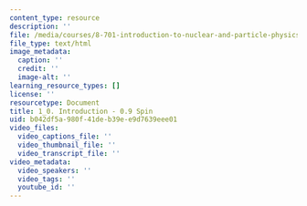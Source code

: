 ```yaml
---
content_type: resource
description: ''
file: /media/courses/8-701-introduction-to-nuclear-and-particle-physics-fall-2020/1_0-introduction-0.9%20spin
file_type: text/html
image_metadata:
  caption: ''
  credit: ''
  image-alt: ''
learning_resource_types: []
license: ''
resourcetype: Document
title: 1_0. Introduction - 0.9 Spin
uid: b042df5a-980f-41de-b39e-e9d7639eee01
video_files:
  video_captions_file: ''
  video_thumbnail_file: ''
  video_transcript_file: ''
video_metadata:
  video_speakers: ''
  video_tags: ''
  youtube_id: ''
---
```

